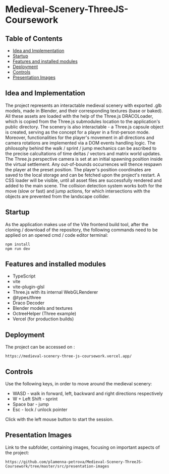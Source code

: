 # Medieval-Scenery-ThreeJS-Coursework

## Table of Contents

- [Idea and Implementation](#idea-and-implementation)
- [Startup](#startup)
- [Features and installed modules](#features-and-installed-modules)
- [Deployment](#deployment)
- [Controls](#controls)
- [Presentation Images](#presentation-images)

## Idea and Implementation

The project represents an interactable medieval scenery with exported .glb models, made in Blender, and their corresponding textures (base or baked). 
All these assets are loaded with the help of the Three.js DRACOLoader, which is copied from the Three.js submodules location to the application's public directory.
The scenery is also interactable - a Three.js capsule object is created, serving as the concept for a player in a first-person mode. 
Moreover, functionalities for the player's movement in all directions and camera rotations are implemented via a DOM events handling logic. 
The philosophy behind the walk / sprint / jump mechanics can be ascribed to the precise calcultations of time deltas / vectors and matrix world updates. 
The Three.js perspective camera is set at an initial spawning position inside the virtual settlement. 
Any out-of-bounds occurrences will thence respawn the player at the preset position. The player's position coordinates are saved to the local storage and can be fetched
upon the project's restart. A CSS loader will be visible, until all asset files are successfully rendered and added to the main scene. The collision detection 
system works both for the move (slow or fast) and jump actions, for which intersections with the objects are prevented from the landscape collider. 

## Startup

As the application makes use of the Vite frontend build tool, after the cloning / download of the repository, the following commands need to be applied on an opened
cmd / code editor terminal:

```
npm install
npm run dev
```

## Features and installed modules

- TypeScript 
- vite
- vite-plugin-glsl
- Three.js with its internal WebGLRenderer
- @types/three
- Draco Decoder
- Blender models and textures
- OctreeHelper (Three example)
- Vercel (for production builds)

## Deployment

The project can be accessed on :

```
https://medieval-scenery-three-js-coursework.vercel.app/
```

## Controls

Use the following keys, in order to move around the medieval scenery:

- WASD - walk in forward, left, backward and right directions respectively
- W + Left Shift - sprint
- Space bar - jump
- Esc - lock / unlock pointer

Click with the left mouse button to start the session.

## Presentation Images

Link to the subfolder, containing images, focusing on important aspects of the project:

```
https://github.com/plamenna-petrova/Medieval-Scenery-ThreeJS-Coursework/tree/master/src/presentation-images
```
